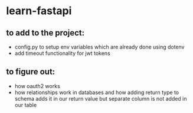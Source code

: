 # learn-fastapi

## to add to the project:
* config.py to setup env variables which are already done using dotenv
* add timeout functionality for jwt tokens

## to figure out:
* how oauth2 works
* how relationships work in databases and how adding return type to schema adds it in our return value but separate column is not added in our table
